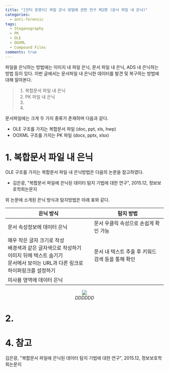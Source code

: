 ```yaml
---
title: "[안티 포렌식] 파일 은닉 방법에 관한 연구 제2편 (문서 파일 내 은닉)"
categories:
  - anti-forensic
tags:
  - Steganography
  - PK
  - OLE
  - OOXML
  - Compound Files
comments: true
---
```


파일을 은닉하는 방법에는 이미지 내 파일 은닉, 문서 파일 내 은닉, ADS 내 은닉하는 방법 등이 있다.
이번 글에서는 문서파일 내 은닉한 데이터를 발견 및 복구하는 방법에 대해 알아본다.

> 1. 복합문서 파일 내 은닉
> 2. PK 파일 내 은닉
> 3. 
> 4. 

문서파일에는 크게 두 가지 종류가 존재하며 다음과 같다. 

- OLE 구조를 가지는 복합문서 파일 (doc, ppt, xls, hwp)
- OOXML 구조를 가지는 PK 파일 (docx, pptx, xlsx)

# 1. 복합문서 파일 내 은닉

OLE 구조를 가지는 복합문서 파일 내 은닉방법은 다음의 논문을 참고하였다.

- 김은광, "복합문서 파일에 은닉된 데이터 탐지 기법에 대한 연구", 2015.12, 정보보호학회논문지

위 논문에 소개된 은닉 방식과 탐지방법은 아래 표와 같다.

|은닉 방식|탐지 방법|
|---|---|
|문서 속성정보에 데이터 은닉|문서 우클릭 속성으로 손쉽게 확인 가능|
|매우 작은 글자 크기로 작성<br>배경색과 같은 글자색으로 작성하기<br>이미지 뒤에 텍스트 숨기기<br>문서에서 보이는 URL과 다른 링크로 하이퍼링크를 설정하기|문서 내 텍스트 추출 후 키워드 검색 등을 통해 확인|
|미사용 영역에 데이터 은닉||


<center><p><img src="/assets/2020-06-08-post-anti-forensic_concealing_files_in_Document/DDDDDDD.jpg">
<br><em>DDDDDD</em></p></center>


# 2. 



# 4. 참고

김은광, "복합문서 파일에 은닉된 데이터 탐지 기법에 대한 연구", 2015.12, 정보보호학회논문지
